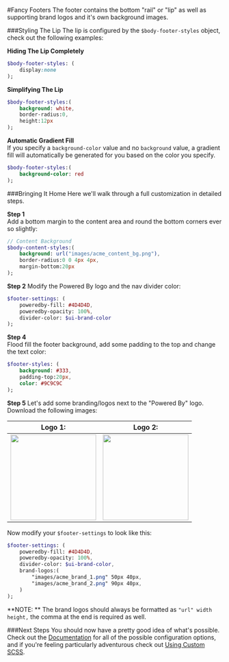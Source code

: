 #Fancy Footers
The footer contains the bottom "rail" or "lip" as well as supporting brand logos and it's own background images.

###Styling The Lip
The lip is configured by the `$body-footer-styles` object, check out the following examples:

**Hiding The Lip Completely**

```sass
$body-footer-styles: (
    display:none
);
```

**Simplifying The Lip**

```sass
$body-footer-styles:(
    background: white,
    border-radius:0,
    height:12px
);
```

**Automatic Gradient Fill**  
If you specify a `background-color` value and no `background` value, a gradient fill will automatically be generated for you based on the color you specify.

```sass
$body-footer-styles:(
    background-color: red
);
```

###Bringing It Home
Here we'll walk through a full customization in detailed steps.

**Step 1**  
Add a bottom margin to the content area and round the bottom corners ever so slightly:

```sass
// Content Background
$body-content-styles:(
    background: url("images/acme_content_bg.png"),
    border-radius:0 0 4px 4px,
    margin-bottom:20px
);
```

**Step 2**
Modify the Powered By logo and the nav divider color:

```sass
$footer-settings: (
    poweredby-fill: #4D4D4D,
    poweredby-opacity: 100%,
    divider-color: $ui-brand-color
);
```

**Step 4**  
Flood fill the footer background, add some padding to the top and change the text color:

```sass
$footer-styles: (
    background: #333,
    padding-top:20px,
    color: #9C9C9C
);
```

**Step 5**
Let's add some branding/logos next to the "Powered By" logo. Download the following images:

| Logo 1:        | Logo 2:        |
| -------------- | -------------- |
| <img src="../tutorial/acme_brand_1.png" width="200"/> | <img src="../tutorial/acme_brand_2.png" width="200"/> |

Now modify your `$footer-settings` to look like this:

```sass
$footer-settings: (
    poweredby-fill: #4D4D4D,
    poweredby-opacity: 100%,
    divider-color: $ui-brand-color,
    brand-logos:(
        "images/acme_brand_1.png" 50px 40px,
        "images/acme_brand_2.png" 90px 40px,
    )
);
```

**NOTE: ** The brand logos should always be formatted as `"url" width height,` the comma at the end is required as well.

###Next Steps
You should now have a pretty good idea of what's possible. Check out the [Documentation](docs.md) for all of the possible configuration options, and if you're feeling particularly adventurous check out [Using Custom SCSS](scss.md).
